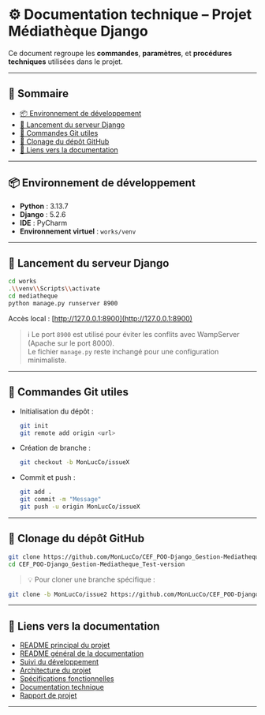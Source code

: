 # ⚙️ Documentation technique – Projet Médiathèque Django

Ce document regroupe les **commandes**, **paramètres**, et **procédures techniques** utilisées dans le projet.

---

## 🧭 Sommaire

- [📦 Environnement de développement](#-environnement-de-développement)
- [🚀 Lancement du serveur Django](#-lancement-du-serveur-django)
- [🧾 Commandes Git utiles](#-commandes-git-utiles)
- [🔄 Clonage du dépôt GitHub](#-clonage-du-dépôt-github)
- [📎 Liens vers la documentation](#-liens-vers-la-documentation)

---

## 📦 Environnement de développement

- **Python** : 3.13.7  
- **Django** : 5.2.6  
- **IDE** : PyCharm  
- **Environnement virtuel** : `works/venv`

---

## 🚀 Lancement du serveur Django

```bash
cd works
.\\venv\\Scripts\\activate
cd mediatheque
python manage.py runserver 8900
```

Accès local : [http://127.0.0.1:8900](http://127.0.0.1:8900)

> ℹ️ Le port `8900` est utilisé pour éviter les conflits avec WampServer (Apache sur le port 8000).  
> Le fichier `manage.py` reste inchangé pour une configuration minimaliste.

---

## 🧾 Commandes Git utiles

- Initialisation du dépôt :
  ```bash
  git init
  git remote add origin <url>
  ```

- Création de branche :
  ```bash
  git checkout -b MonLucCo/issueX
  ```

- Commit et push :
  ```bash
  git add .
  git commit -m "Message"
  git push -u origin MonLucCo/issueX
  ```

---

## 🔄 Clonage du dépôt GitHub

```bash
git clone https://github.com/MonLucCo/CEF_POO-Django_Gestion-Mediatheque_Test-version.git
cd CEF_POO-Django_Gestion-Mediatheque_Test-version
```

> 💡 Pour cloner une branche spécifique :
```bash
git clone -b MonLucCo/issue2 https://github.com/MonLucCo/CEF_POO-Django_Gestion-Mediatheque_Test-version.git
```

---

## 📎 Liens vers la documentation

- [README principal du projet](../../README.md)
- [README général de la documentation](../README.md)
- [Suivi du développement](../developpement/README-dev.md)
- [Architecture du projet](../architecture/README-archi.md)
- [Spécifications fonctionnelles](../fonctionnel/README-fonct.md)  
- [Documentation technique](../technique/README-tech.md)
- [Rapport de projet](../../delivery/rapport/rapport-projet.md)

---

